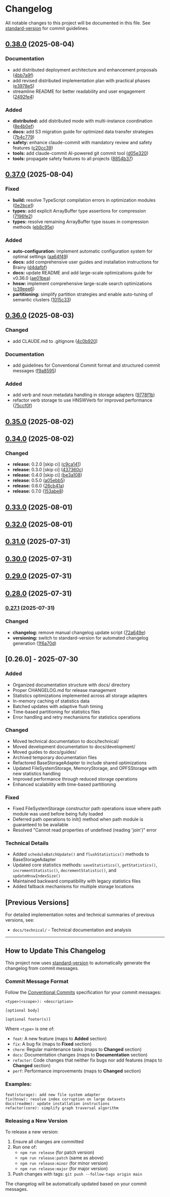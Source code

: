# Changelog

All notable changes to this project will be documented in this file. See [standard-version](https://github.com/conventional-changelog/standard-version) for commit guidelines.

## [0.38.0](https://github.com/soulcraft-research/brainy/compare/v0.37.0...v0.38.0) (2025-08-04)


### Documentation

* add distributed deployment architecture and enhancement proposals ([4bb7a9f](https://github.com/soulcraft-research/brainy/commit/4bb7a9f431edaf85e782144057d77b4b20b16b44))
* add revised distributed implementation plan with practical phases ([e3978e5](https://github.com/soulcraft-research/brainy/commit/e3978e570dcee9b9c7757e75d3fe2c2f55cd99e4))
* streamline README for better readability and user engagement ([2492fe4](https://github.com/soulcraft-research/brainy/commit/2492fe4f30099dc1b9f9cf0e435b83d5ffc34dce))


### Added

* **distributed:** add distributed mode with multi-instance coordination ([8e4b0ef](https://github.com/soulcraft-research/brainy/commit/8e4b0ef7d8b9c3a4de2b776adc25da3c0a7fc971))
* **docs:** add S3 migration guide for optimized data transfer strategies ([7b4c779](https://github.com/soulcraft-research/brainy/commit/7b4c7794f3a587e2038452ab0d2c908272cf9556))
* **safety:** enhance claude-commit with mandatory review and safety features ([c20cc39](https://github.com/soulcraft-research/brainy/commit/c20cc392620ebded69732c62a07295dc212de001))
* **tools:** add claude-commit AI-powered git commit tool ([d05e320](https://github.com/soulcraft-research/brainy/commit/d05e320a52486c5b5620869940df5b7330fa1067))
* **tools:** propagate safety features to all projects ([8854b37](https://github.com/soulcraft-research/brainy/commit/8854b3735fac75e695e76ec62edde2160c065f55))

## [0.37.0](https://github.com/soulcraft-research/brainy/compare/v0.36.0...v0.37.0) (2025-08-04)


### Fixed

* **build:** resolve TypeScript compilation errors in optimization modules ([0e2bce1](https://github.com/soulcraft-research/brainy/commit/0e2bce19251f7ea5008695f058272ca4271805f8))
* **types:** add explicit ArrayBuffer type assertions for compression ([7196fe2](https://github.com/soulcraft-research/brainy/commit/7196fe2d6b756a4e9401cf87585db688145e46fe))
* **types:** resolve remaining ArrayBuffer type issues in compression methods ([eb8c95e](https://github.com/soulcraft-research/brainy/commit/eb8c95ef3720afa52acc45af2c3dcc896d67decc))


### Added

* **auto-configuration:** implement automatic configuration system for optimal settings ([aa64f49](https://github.com/soulcraft-research/brainy/commit/aa64f490cbad98bc6c95c1f212b8f049d41aa32f))
* **docs:** add comprehensive user guides and installation instructions for Brainy ([d4dafbf](https://github.com/soulcraft-research/brainy/commit/d4dafbf598a49c7b1b005f7773f14b47fe65bffa))
* **docs:** update README and add large-scale optimizations guide for v0.36.0 ([ae01bea](https://github.com/soulcraft-research/brainy/commit/ae01bea1aa5d7f3a042f67fa6123c17e59310d68))
* **hnsw:** implement comprehensive large-scale search optimizations ([c39eee6](https://github.com/soulcraft-research/brainy/commit/c39eee624d40c4ee4d5112c26283c17b133dc3e1))
* **partitioning:** simplify partition strategies and enable auto-tuning of semantic clusters ([1015c33](https://github.com/soulcraft-research/brainy/commit/1015c33004c248dd45fdb9c37edc6b15ad95a5f8))

## [0.36.0](https://github.com/soulcraft-research/brainy/compare/v0.35.0...v0.36.0) (2025-08-03)


### Changed

* add CLAUDE.md to .gitignore ([4c0b920](https://github.com/soulcraft-research/brainy/commit/4c0b9200c5304cb5bb4c888bf057927095012c55))


### Documentation

* add guidelines for Conventional Commit format and structured commit messages ([f9a8595](https://github.com/soulcraft-research/brainy/commit/f9a859587802dfd294b2eaeefcf251f75a460db4))


### Added

* add verb and noun metadata handling in storage adapters ([9778f1b](https://github.com/soulcraft-research/brainy/commit/9778f1bbf46de06bb71d87333f3861210558024e))
* refactor verb storage to use HNSWVerb for improved performance ([75ccf0f](https://github.com/soulcraft-research/brainy/commit/75ccf0f7472f94cc7a76a9b64b377fb7bdc02624))

## [0.35.0](https://github.com/soulcraft-research/brainy/compare/v0.34.0...v0.35.0) (2025-08-02)

## [0.34.0](https://github.com/soulcraft-research/brainy/compare/v0.1.0...v0.34.0) (2025-08-02)


### Changed

* **release:** 0.2.0 [skip ci] ([c9ca141](https://github.com/soulcraft-research/brainy/commit/c9ca14146ba5376812823185e55fc8b38be3785c))
* **release:** 0.3.0 [skip ci] ([437360c](https://github.com/soulcraft-research/brainy/commit/437360c2570632204cf951001aa7a0228479255d))
* **release:** 0.4.0 [skip ci] ([be3a108](https://github.com/soulcraft-research/brainy/commit/be3a108971f0407dd526e355bd9b8e6083575f50))
* **release:** 0.5.0 ([a05ebb5](https://github.com/soulcraft-research/brainy/commit/a05ebb5ef44084974d544e84b67f37b1ac26a1de))
* **release:** 0.6.0 ([26cb41a](https://github.com/soulcraft-research/brainy/commit/26cb41ae9459555ec1f16d672f514d0dd2f41a85))
* **release:** 0.7.0 ([153abe8](https://github.com/soulcraft-research/brainy/commit/153abe8fcda1559f7ee796184e4d5e4f3c2fc833))

## [0.33.0](https://github.com/soulcraft-research/brainy/compare/v0.32.0...v0.33.0) (2025-08-01)

## [0.32.0](https://github.com/soulcraft-research/brainy/compare/v0.31.0...v0.32.0) (2025-08-01)

## [0.31.0](https://github.com/soulcraft-research/brainy/compare/v0.30.0...v0.31.0) (2025-07-31)

## [0.30.0](https://github.com/soulcraft-research/brainy/compare/v0.29.0...v0.30.0) (2025-07-31)

## [0.29.0](https://github.com/soulcraft-research/brainy/compare/v0.28.0...v0.29.0) (2025-07-31)

## [0.28.0](https://github.com/soulcraft-research/brainy/compare/v0.27.1...v0.28.0) (2025-07-31)

### [0.27.1](https://github.com/soulcraft-research/brainy/compare/v0.27.0...v0.27.1) (2025-07-31)


### Changed

* **changelog:** remove manual changelog update script ([72a649e](https://github.com/soulcraft-research/brainy/commit/72a649e174e7ada6ec7fee8c046bf233835cd8d8))
* **versioning:** switch to standard-version for automated changelog generation ([1f6a70d](https://github.com/soulcraft-research/brainy/commit/1f6a70dbc52547aafe5761d9e03878d485c1ec26))

## [0.26.0] - 2025-07-30

### Added
- Organized documentation structure with docs/ directory
- Proper CHANGELOG.md for release management
- Statistics optimizations implemented across all storage adapters
- In-memory caching of statistics data
- Batched updates with adaptive flush timing
- Time-based partitioning for statistics files
- Error handling and retry mechanisms for statistics operations

### Changed
- Moved technical documentation to docs/technical/
- Moved development documentation to docs/development/
- Moved guides to docs/guides/
- Archived temporary documentation files
- Refactored BaseStorageAdapter to include shared optimizations
- Updated FileSystemStorage, MemoryStorage, and OPFSStorage with new statistics handling
- Improved performance through reduced storage operations
- Enhanced scalability with time-based partitioning

### Fixed
- Fixed FileSystemStorage constructor path operations issue where path module was used before being fully loaded
- Deferred path operations to init() method when path module is guaranteed to be available
- Resolved "Cannot read properties of undefined (reading 'join')" error

### Technical Details
- Added `scheduleBatchUpdate()` and `flushStatistics()` methods to BaseStorageAdapter
- Updated core statistics methods: `saveStatistics()`, `getStatistics()`, `incrementStatistic()`, `decrementStatistic()`, and `updateHnswIndexSize()`
- Maintained backward compatibility with legacy statistics files
- Added fallback mechanisms for multiple storage locations

## [Previous Versions]

For detailed implementation notes and technical summaries of previous versions, see:
- `docs/technical/` - Technical documentation and analysis

---

## How to Update This Changelog

This project now uses [standard-version](https://github.com/conventional-changelog/standard-version) to automatically generate the changelog from commit messages.

### Commit Message Format

Follow the [Conventional Commits](https://www.conventionalcommits.org/) specification for your commit messages:

```
<type>(<scope>): <description>

[optional body]

[optional footer(s)]
```

Where `<type>` is one of:
- `feat`: A new feature (maps to **Added** section)
- `fix`: A bug fix (maps to **Fixed** section)
- `chore`: Regular maintenance tasks (maps to **Changed** section)
- `docs`: Documentation changes (maps to **Documentation** section)
- `refactor`: Code changes that neither fix bugs nor add features (maps to **Changed** section)
- `perf`: Performance improvements (maps to **Changed** section)

### Examples:

```
feat(storage): add new file system adapter
fix(hnsw): resolve index corruption on large datasets
docs(readme): update installation instructions
refactor(core): simplify graph traversal algorithm
```

### Releasing a New Version

To release a new version:
1. Ensure all changes are committed
2. Run one of:
   - `npm run release` (for patch version)
   - `npm run release:patch` (same as above)
   - `npm run release:minor` (for minor version)
   - `npm run release:major` (for major version)
3. Push changes with tags: `git push --follow-tags origin main`

The changelog will be automatically updated based on your commit messages.
